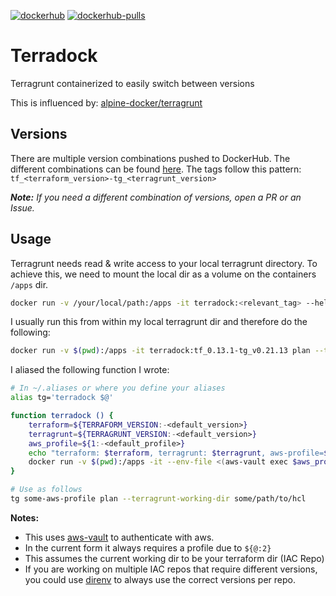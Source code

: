 [![dockerhub](https://img.shields.io/badge/dockerhub-jimfawkes%2Fterradock-blue)](https://hub.docker.com/r/jimfawkes/terradock)
[![dockerhub-pulls](https://img.shields.io/docker/pulls/jimfawkes/terradock)](https://hub.docker.com/r/jimfawkes/terradock)

# Terradock
Terragrunt containerized to easily switch between versions

This is influenced by: [alpine-docker/terragrunt](https://github.com/alpine-docker/terragrunt)

## Versions
There are multiple version combinations pushed to DockerHub.
The different combinations can be found [here](./VERSIONS.txt).
The tags follow this pattern: `tf_<terraform_version>-tg_<terragrunt_version>`

***Note:** If you need a different combination of versions, open a PR or an Issue.*

## Usage
Terragrunt needs read & write access to your local terragrunt directory. To achieve this,
we need to mount the local dir as a volume on the containers `/apps` dir.
```bash
docker run -v /your/local/path:/apps -it terradock:<relevant_tag> --help
```

I usually run this from within my local terragrunt dir and therefore do the following:
```bash
docker run -v $(pwd):/apps -it terradock:tf_0.13.1-tg_v0.21.13 plan --terragrunt-working-dir some/relative/path
```

I aliased the following function I wrote:
```bash
# In ~/.aliases or where you define your aliases
alias tg='terradock $@'

function terradock () {
	terraform=${TERRAFORM_VERSION:-<default_version>}
	terragrunt=${TERRAGRUNT_VERSION:-<default_version>}
	aws_profile=${1:-<default_profile>}
	echo "terraform: $terraform, terragrunt: $terragrunt, aws-profile=$aws_profile"
	docker run -v $(pwd):/apps -it --env-file <(aws-vault exec $aws_profile -- env | grep ^AWS_) jimfawkes/terradock:tf_$terraform-tg_$terragrunt ${@:2}
}

# Use as follows
tg some-aws-profile plan --terragrunt-working-dir some/path/to/hcl
```
**Notes:**
 - This uses [aws-vault](https://github.com/99designs/aws-vault) to authenticate with aws.
 - In the current form it always requires a profile due to `${@:2}`
 - This assumes the current working dir to be your terraform dir (IAC Repo)
 - If you are working on multiple IAC repos that require different versions, you could use [direnv](https://github.com/direnv/direnv) to always use the correct versions per repo.
